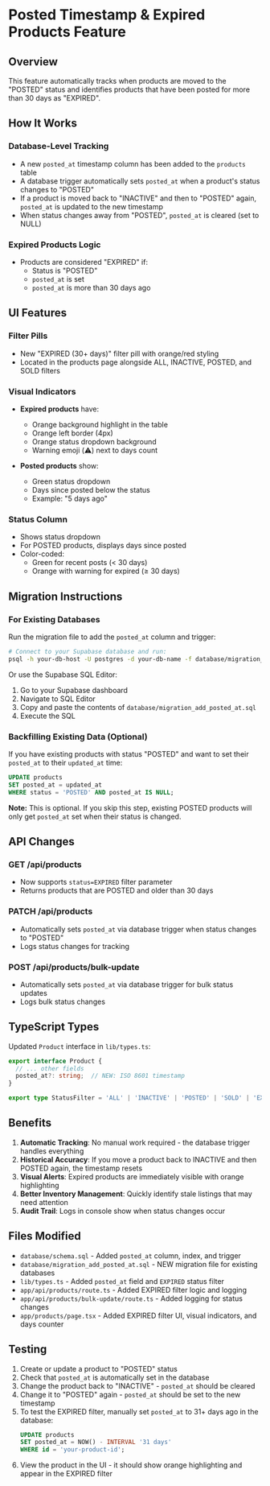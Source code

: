 # Posted Timestamp & Expired Products Feature

## Overview

This feature automatically tracks when products are moved to the "POSTED" status and identifies products that have been posted for more than 30 days as "EXPIRED".

## How It Works

### Database-Level Tracking
- A new `posted_at` timestamp column has been added to the `products` table
- A database trigger automatically sets `posted_at` when a product's status changes to "POSTED"
- If a product is moved back to "INACTIVE" and then to "POSTED" again, `posted_at` is updated to the new timestamp
- When status changes away from "POSTED", `posted_at` is cleared (set to NULL)

### Expired Products Logic
- Products are considered "EXPIRED" if:
  - Status is "POSTED"
  - `posted_at` is set
  - `posted_at` is more than 30 days ago

## UI Features

### Filter Pills
- New "EXPIRED (30+ days)" filter pill with orange/red styling
- Located in the products page alongside ALL, INACTIVE, POSTED, and SOLD filters

### Visual Indicators
- **Expired products** have:
  - Orange background highlight in the table
  - Orange left border (4px)
  - Orange status dropdown background
  - Warning emoji (⚠️) next to days count

- **Posted products** show:
  - Green status dropdown
  - Days since posted below the status
  - Example: "5 days ago"

### Status Column
- Shows status dropdown
- For POSTED products, displays days since posted
- Color-coded:
  - Green for recent posts (< 30 days)
  - Orange with warning for expired (≥ 30 days)

## Migration Instructions

### For Existing Databases

Run the migration file to add the `posted_at` column and trigger:

```bash
# Connect to your Supabase database and run:
psql -h your-db-host -U postgres -d your-db-name -f database/migration_add_posted_at.sql
```

Or use the Supabase SQL Editor:
1. Go to your Supabase dashboard
2. Navigate to SQL Editor
3. Copy and paste the contents of `database/migration_add_posted_at.sql`
4. Execute the SQL

### Backfilling Existing Data (Optional)

If you have existing products with status "POSTED" and want to set their `posted_at` to their `updated_at` time:

```sql
UPDATE products 
SET posted_at = updated_at 
WHERE status = 'POSTED' AND posted_at IS NULL;
```

**Note:** This is optional. If you skip this step, existing POSTED products will only get `posted_at` set when their status is changed.

## API Changes

### GET /api/products
- Now supports `status=EXPIRED` filter parameter
- Returns products that are POSTED and older than 30 days

### PATCH /api/products
- Automatically sets `posted_at` via database trigger when status changes to "POSTED"
- Logs status changes for tracking

### POST /api/products/bulk-update
- Automatically sets `posted_at` via database trigger for bulk status updates
- Logs bulk status changes

## TypeScript Types

Updated `Product` interface in `lib/types.ts`:
```typescript
export interface Product {
  // ... other fields
  posted_at?: string;  // NEW: ISO 8601 timestamp
}

export type StatusFilter = 'ALL' | 'INACTIVE' | 'POSTED' | 'SOLD' | 'EXPIRED'; // UPDATED
```

## Benefits

1. **Automatic Tracking**: No manual work required - the database trigger handles everything
2. **Historical Accuracy**: If you move a product back to INACTIVE and then POSTED again, the timestamp resets
3. **Visual Alerts**: Expired products are immediately visible with orange highlighting
4. **Better Inventory Management**: Quickly identify stale listings that may need attention
5. **Audit Trail**: Logs in console show when status changes occur

## Files Modified

- `database/schema.sql` - Added `posted_at` column, index, and trigger
- `database/migration_add_posted_at.sql` - NEW migration file for existing databases
- `lib/types.ts` - Added `posted_at` field and `EXPIRED` status filter
- `app/api/products/route.ts` - Added EXPIRED filter logic and logging
- `app/api/products/bulk-update/route.ts` - Added logging for status changes
- `app/products/page.tsx` - Added EXPIRED filter UI, visual indicators, and days counter

## Testing

1. Create or update a product to "POSTED" status
2. Check that `posted_at` is automatically set in the database
3. Change the product back to "INACTIVE" - `posted_at` should be cleared
4. Change it to "POSTED" again - `posted_at` should be set to the new timestamp
5. To test the EXPIRED filter, manually set `posted_at` to 31+ days ago in the database:
   ```sql
   UPDATE products 
   SET posted_at = NOW() - INTERVAL '31 days' 
   WHERE id = 'your-product-id';
   ```
6. View the product in the UI - it should show orange highlighting and appear in the EXPIRED filter

